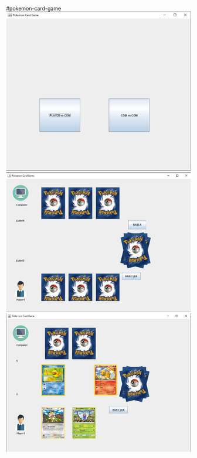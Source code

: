 #pokemon-card-game
![ss](https://github.com/brkdrsn/pokemon-card-game/blob/main/pokemon/1.JPG)
![ss](https://github.com/brkdrsn/pokemon-card-game/blob/main/pokemon/2.JPG)
![ss](https://github.com/brkdrsn/pokemon-card-game/blob/main/pokemon/3.JPG)
